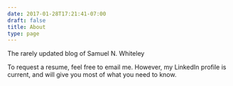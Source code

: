 ```yaml
---
date: 2017-01-28T17:21:41-07:00
draft: false
title: About
type: page
---
```


The rarely updated blog of Samuel N. Whiteley

To request a resume, feel free to email me. However, my LinkedIn profile is current, and will give you most of what you need to know.
